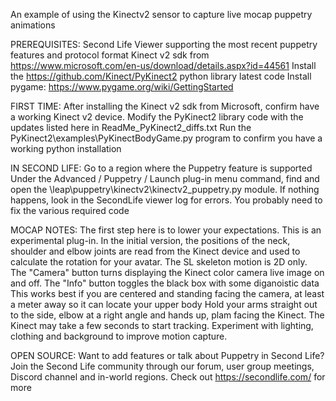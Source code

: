 An example of using the Kinectv2 sensor to capture live mocap puppetry animations

PREREQUISITES:
    Second Life Viewer supporting the most recent puppetry features and protocol format
    Kinect v2 sdk from https://www.microsoft.com/en-us/download/details.aspx?id=44561
    Install the https://github.com/Kinect/PyKinect2 python library latest code
    Install pygame: https://www.pygame.org/wiki/GettingStarted

FIRST TIME:
    After installing the Kinect v2 sdk from Microsoft, confirm have a working Kinect v2 device.
    Modify the PyKinect2 library code with the updates listed here in ReadMe_PyKinect2_diffs.txt
    Run the PyKinect2\examples\PyKinectBodyGame.py program to confirm you have a working python installation

IN SECOND LIFE:
    Go to a region where the Puppetry feature is supported
    Under the Advanced / Puppetry / Launch plug-in menu command, find and open the \leap\puppetry\kinectv2\kinectv2_puppetry.py module.
    If nothing happens, look in the SecondLife viewer log for errors.   You probably need to fix the various required code

MOCAP NOTES:
    The first step here is to lower your expectations.   This is an experimental plug-in.
    In the initial version, the positions of the neck, shoulder and elbow joints are read from the Kinect device and used to calculate the rotation for your avatar.   The SL skeleton motion is 2D only.
    The "Camera" button turns displaying the Kinect color camera live image on and off.
    The "Info" button toggles the black box with some diganoistic data
    This works best if you are centered and standing facing the camera, at least a meter away so it can locate your upper body
    Hold your arms straight out to the side, elbow at a right angle and hands up, plam facing the Kinect.  The Kinect may take a few seconds to start tracking.   Experiment with lighting, clothing and background to improve motion capture.

OPEN SOURCE:
    Want to add features or talk about Puppetry in Second Life?   Join the Second Life community through our forum, user group meetings, Discord channel and in-world regions.  Check out https://secondlife.com/ for more


